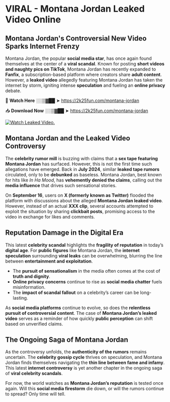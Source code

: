 # VIRAL - Montana Jordan Leaked Video Online

## **Montana Jordan's Controversial New Video Sparks Internet Frenzy**  

Montana Jordan, the popular **social media star**, has once again found themselves at the center of a **viral scandal**. Known for posting **short videos and naughty pics on TikTok**, Montana Jordan has recently expanded to **Fanfix**, a subscription-based platform where creators share **adult content**. However, a **leaked video** allegedly featuring Montana Jordan has taken the internet by storm, igniting intense **speculation** and fueling an **online privacy** debate.  

🔴 **Watch Here** ░░▒▓██ ➤ https://2k25fun.com/montana-jordan  

📥 **Download Now** ░░▒▓██ ➤ https://2k25fun.com/montana-jordan  

[![Watch Leaked Video.](https://miro.medium.com/v2/resize:fit:828/format:webp/1*cilzJN44JGOrTw9NJCrNHA.gif "Watch Leaked Video")](https://2k25fun.com/montana-jordan)

## **Montana Jordan and the Leaked Video Controversy**  

The **celebrity rumor mill** is buzzing with claims that a **sex tape featuring Montana Jordan** has surfaced. However, this is not the first time such allegations have emerged. Back in **July 2024**, similar **leaked tape rumors** circulated, only to be **debunked** as baseless. Montana Jordan, best known for hits like *In Ha Mood*, has **vehemently denied the claims**, calling out the **media influence** that drives such sensational stories.  

On **September 16**, users on **X (formerly known as Twitter)** flooded the platform with discussions about the alleged **Montana Jordan leaked video**. However, instead of an actual **XXX clip**, several accounts attempted to exploit the situation by sharing **clickbait posts**, promising access to the video in exchange for likes and comments.  

## **Reputation Damage in the Digital Era**  

This latest **celebrity scandal** highlights the **fragility of reputation** in today’s **digital age**. For **public figures** like Montana Jordan, the **internet speculation** surrounding **viral leaks** can be overwhelming, blurring the line between **entertainment and exploitation**.  

- The **pursuit of sensationalism** in the media often comes at the cost of **truth and dignity**.  
- **Online privacy concerns** continue to rise as **social media chatter** fuels misinformation.  
- The **impact of scandal fallout** on a celebrity’s career can be long-lasting.  

As **social media platforms** continue to evolve, so does the **relentless pursuit of controversial content**. The case of **Montana Jordan’s leaked video** serves as a reminder of how quickly **public perception** can shift based on unverified claims.  

## **The Ongoing Saga of Montana Jordan**  

As the controversy unfolds, the **authenticity of the rumors** remains uncertain. The **celebrity gossip cycle** thrives on speculation, and Montana Jordan finds themselves navigating the **thin line between fame and infamy**. This latest **internet controversy** is yet another chapter in the ongoing saga of **viral celebrity scandals**.  

For now, the world watches as **Montana Jordan’s reputation** is tested once again. Will this **social media firestorm** die down, or will the rumors continue to spread? Only time will tell.